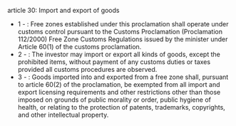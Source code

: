 article 30: Import and export of goods 

<ul>
			<li>1 - : Free zones established under this proclamation shall operate under customs control pursuant to the Customs Proclamation (Proclamation 112&#x2F;2000) Free Zone Customs Regulations issued by the minister under Article 60(1) of the customs proclamation. <ul>
			</ul></li>			<li>2 - : The investor may import or export all kinds of goods, except the prohibited items, without payment of any customs duties or taxes provided all customs procedures are observed. <ul>
			</ul></li>			<li>3 - : Goods imported into and exported from a free zone shall, pursuant to article 60(2) of the proclamation, be exempted from all import and export licensing requirements and other restrictions other than those imposed on grounds of public morality or order, public hygiene of health, or relating to the protection of patents, trademarks, copyrights, and other intellectual property. <ul>
			</ul></li></ul>